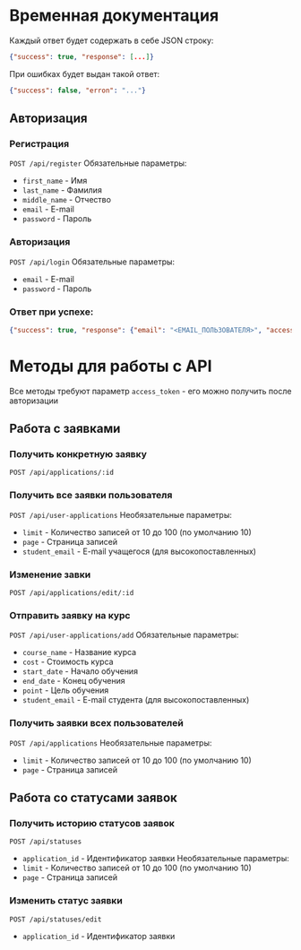 # Временная документация

Каждый ответ будет содержать в себе JSON строку:

```json
{"success": true, "response": [...]}
```

При ошибках будет выдан такой ответ:

```json
{"success": false, "erron": "..."}
```

## Авторизация

### Регистрация

`POST /api/register`
Обязательные параметры:
- `first_name` - Имя
- `last_name` - Фамилия
- `middle_name` - Отчество
- `email` - E-mail
- `password` - Пароль

### Авторизация

`POST /api/login`
Обязательные параметры:
- `email` - E-mail
- `password` - Пароль

### Ответ при успехе:

```json
{"success": true, "response": {"email": "<EMAIL_ПОЛЬЗОВАТЕЛЯ>", "access_token": "<ТУТ_ТОКЕН>"}}
```

# Методы для работы с API

Все методы требуют параметр `access_token` - его можно получить после авторизации

## Работа с заявками

### Получить конкретную заявку

`POST /api/applications/:id`

### Получить все заявки пользователя

`POST /api/user-applications`
Необязательные параметры:
- `limit` - Количество записей от 10 до 100 (по умолчанию 10)
- `page` - Страница записей
- `student_email` - E-mail учащегося (для высокопоставленных)

### Изменение завки

`POST /api/applications/edit/:id`

### Отправить заявку на курс

`POST /api/user-applications/add`
Обязательные параметры:
- `course_name` - Название курса
- `cost` - Стоимость курса
- `start_date` - Начало обучения
- `end_date` - Конец обучения
- `point` - Цель обучения
- `student_email` - E-mail студента (для высокопоставленных)

### Получить заявки всех пользователей

`POST /api/applications`
Необязательные параметры:
- `limit` - Количество записей от 10 до 100 (по умолчанию 10)
- `page` - Страница записей

## Работа со статусами заявок

### Получить историю статусов заявок

`POST /api/statuses`
- `application_id` - Идентификатор заявки
Необязательные параметры:
- `limit` - Количество записей от 10 до 100 (по умолчанию 10)
- `page` - Страница записей

### Изменить статус заявки

`POST /api/statuses/edit`
- `application_id` - Идентификатор заявки
